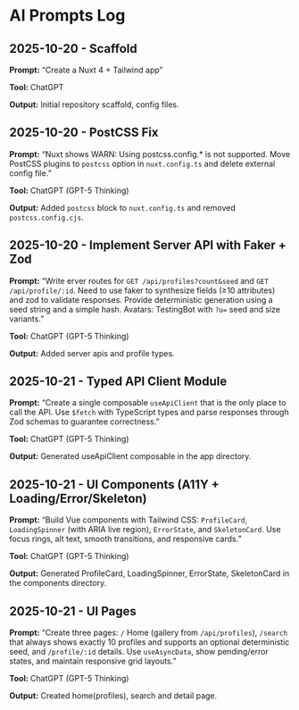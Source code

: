 # AI Prompts Log

## 2025-10-20 - Scaffold

**Prompt:** “Create a Nuxt 4 + Tailwind app”

**Tool:** ChatGPT

**Output:** Initial repository scaffold, config files.

## 2025-10-20 - PostCSS Fix

**Prompt:** “Nuxt shows WARN: Using postcss.config.\* is not supported. Move PostCSS plugins to `postcss` option in `nuxt.config.ts` and delete external config file.”

**Tool:** ChatGPT (GPT-5 Thinking)

**Output:** Added `postcss` block to `nuxt.config.ts` and removed `postcss.config.cjs`.

## 2025-10-20 - Implement Server API with Faker + Zod

**Prompt:** “Write erver routes for `GET /api/profiles?count&seed` and `GET /api/profile/:id`. Need to use faker to synthesize fields (≥10 attributes) and zod to validate responses. Provide deterministic generation using a seed string and a simple hash. Avatars: TestingBot with `?u=` seed and size variants.”

**Tool:** ChatGPT (GPT-5 Thinking)

**Output:** Added server apis and profile types.

## 2025-10-21 - Typed API Client Module

**Prompt:** “Create a single composable `useApiClient` that is the only place to call the API. Use `$fetch` with TypeScript types and parse responses through Zod schemas to guarantee correctness.”

**Tool:** ChatGPT (GPT-5 Thinking)

**Output:** Generated useApiClient composable in the app directory.

## 2025-10-21 - UI Components (A11Y + Loading/Error/Skeleton)

**Prompt:** “Build Vue components with Tailwind CSS: `ProfileCard`, `LoadingSpinner` (with ARIA live region), `ErrorState`, and `SkeletonCard`. Use focus rings, alt text, smooth transitions, and responsive cards.”

**Tool:** ChatGPT (GPT-5 Thinking)

**Output:** Generated ProfileCard, LoadingSpinner, ErrorState, SkeletonCard in the components directory.

## 2025-10-21 - UI Pages

**Prompt:** “Create three pages: `/` Home (gallery from `/api/profiles`), `/search` that always shows exactly 10 profiles and supports an optional deterministic seed, and `/profile/:id` details. Use `useAsyncData`, show pending/error states, and maintain responsive grid layouts.”

**Tool:** ChatGPT (GPT-5 Thinking)

**Output:** Created home(profiles), search and detail page.
